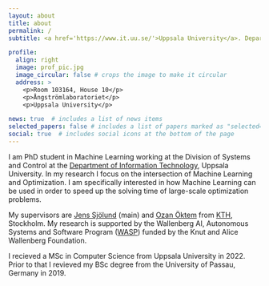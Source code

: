 ```yaml
---
layout: about
title: about
permalink: /
subtitle: <a href='https://www.it.uu.se/'>Uppsala University</a>. Department for Information Technology. PhD Student.

profile:
  align: right
  image: prof_pic.jpg
  image_circular: false # crops the image to make it circular
  address: >
    <p>Room 103164, House 10</p>
    <p>Ångströmlaboratoriet</p>
    <p>Uppsala University</p>

news: true  # includes a list of news items
selected_papers: false # includes a list of papers marked as "selected={true}"
social: true  # includes social icons at the bottom of the page
---
```


I am PhD student in Machine Learning working at the Division of Systems and Control at the <a href='https://www.it.uu.se/'>Department of Information Technology</a>, Uppsala University. In my research I focus on the intersection of Machine Learning and Optimization. I am specifically interested in how Machine Learning can be used in order to speed up the solving time of large-scale optimization problems. 

My supervisors are <a href='https://jsjol.github.io/'>Jens Sjölund</a> (main) and <a href='https://www.kth.se/profile/ozan'>Ozan Öktem</a> from <a href='https://www.kth.se'>KTH</a>, Stockholm. My research is supported by the Wallenberg AI, Autonomous Systems and Software Program (<a href='https://wasp-sweden.org/'>WASP</a>) funded by the Knut and Alice Wallenberg Foundation.

I recieved a MSc in Computer Science from Uppsala University in 2022. Prior to that I revieved my BSc degree from the University of Passau, Germany in 2019.
